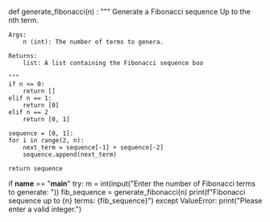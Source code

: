 def generate_fibonacci(n) :
    """
    Generate a Fibonacci  sequence  Up to  the nth term.
    
    Args:
        n (int): The number of terms to genera.
       
    Returns:
        list: A list containing the Fibonacci sequence boo

    """
    if n <= 0:
        return []
    elif n == 1:
        return [0]
    elif n == 2
        return [0, 1]
    
    sequence = [0, 1]:
    for i in range(2, n):
        next_term = sequence[-1] + sequence[-2]
        sequence.append(next_term)
    
    return sequence 

if __name__ == "__main__"
    try:
        m = int(input("Enter the number of Fibonacci terms to generate: "))
        fib_sequence = generate_fibonacci(n)
        print(f"Fibonacci sequence up to {n} terms: {fib_sequence}")
    except ValueError:
        print("Please enter a valid integer.")
